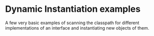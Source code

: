# Dynamic Instantiation examples

A few very basic examples of scanning the classpath for different implementations of an interface and instantiating new objects of them.